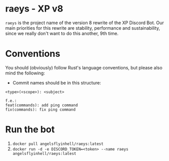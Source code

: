 # raeys - XP v8
`raeys` is the project name of the version 8 rewrite of the XP Discord Bot.
Our main priorities for this rewrite are stability, performance and sustainability, since we really don't want to do this another, 9th time.

# Conventions
You should (obviously) follow Rust's language conventions, but please also mind the following:
- Commit names should be in this structure: 
```
<type>(<scope>): <subject>

f.e.:
feat(commands): add ping command
fix(commands): fix ping command
```

# Run the bot
1. `docker pull angelsflyinhell/raeys:latest`
2. `docker run -d -e DISCORD_TOKEN=<token> --name raeys angelsflyinhell/raeys:latest`